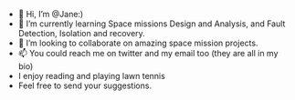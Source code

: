 - 👋 Hi, I’m @Jane:)
- 🌱 I’m currently learning Space missions Design and Analysis, and Fault Detection, Isolation and recovery.
- 💞️ I’m looking to collaborate on amazing space mission projects.
- 📫 You could reach me on twitter and my email too (they are all in my bio)
-  I enjoy reading and playing lawn tennis
-  Feel free to send your suggestions.

<!---
Jaynesyl/Jaynesyl is a ✨ special ✨ repository because its `README.md` (this file) appears on your GitHub profile.
You can click the Preview link to take a look at your changes.
--->
